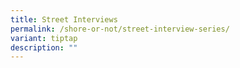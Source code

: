 ```yaml
---
title: Street Interviews
permalink: /shore-or-not/street-interview-series/
variant: tiptap
description: ""
---
```

